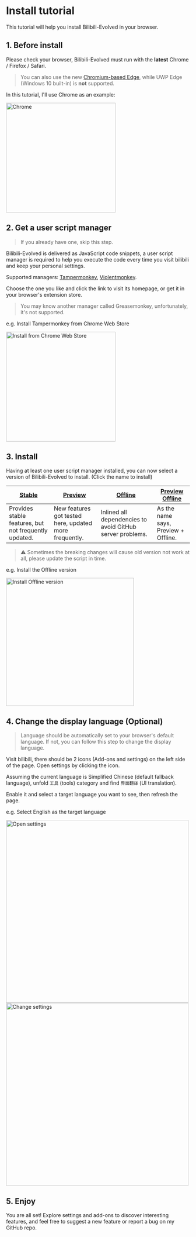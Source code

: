 # Install tutorial
This tutorial will help you install Bilibili-Evolved in your browser.

## 1. Before install
Please check your browser, Bilibili-Evolved must run with the **latest** Chrome / Firefox / Safari.

> You can also use the new [Chromium-based Edge](https://www.microsoftedgeinsider.com/en-us/), while UWP Edge (Windows 10 built-in) is **not** supported.

In this tutorial, I'll use Chrome as an example:

<img height="300" alt="Chrome" src="images/compressed/chrome.en-US.jpg">

## 2. Get a user script manager
> If you already have one, skip this step.

Bilibili-Evolved is delivered as JavaScript code snippets, a user script manager is required to help you execute the code every time you visit bilibili and keep your personal settings.

Supported managers: [Tampermonkey](https://tampermonkey.net/), [Violentmonkey](https://violentmonkey.github.io/).

Choose the one you like and click the link to visit its homepage, or get it in your browser's extension store.
> You may know another manager called Greasemonkey, unfortunately, it's not supported.

e.g. Install Tampermonkey from Chrome Web Store

<img height="300" alt="Install from Chrome Web Store" src="images/compressed/tampermonkey.en-US.jpg">

## 3. Install
Having at least one user script manager installed, you can now select a version of Bilibili-Evolved to install. (Click the name to install)

| [Stable](https://cdn.jsdelivr.net/gh/the1812/Bilibili-Evolved@master/bilibili-evolved.user.js) | [Preview](https://cdn.jsdelivr.net/gh/the1812/Bilibili-Evolved@preview/bilibili-evolved.preview.user.js) | [Offline](https://cdn.jsdelivr.net/gh/the1812/Bilibili-Evolved@master/bilibili-evolved.offline.user.js) | [Preview Offline](https://cdn.jsdelivr.net/gh/the1812/Bilibili-Evolved@preview/bilibili-evolved.preview-offline.user.js) |
| ----------------------------------------------------------------------------------------- | --------------------------------------------------------------------------------------------------- | -------------------------------------------------------------------------------------------------- | ------------------------------------------------------------------------------------------------------------------- |
| Provides stable features, but not frequently updated.                                     | New features got tested here, updated more frequently.                                              | Inlined all dependencies to avoid GitHub server problems.                                          | As the name says, Preview + Offline.                                                                                |

> ⚠ Sometimes the breaking changes will cause old version not work at all, please update the script in time.

e.g. Install the Offline version

<img height="350" alt="Install Offline version" src="images/compressed/install-script.zh-CN.jpg">

## 4. Change the display language (Optional)
> Language should be automatically set to your browser's default language. If not, you can follow this step to change the display language.

Visit bilibili, there should be 2 icons (Add-ons and settings) on the left side of the page. Open settings by clicking the icon.

Assuming the current language is Simplified Chinese (default fallback language), unfold `工具` (tools) category and find `界面翻译` (UI translation).

Enable it and select a target language you want to see, then refresh the page.

e.g. Select English as the target language

<img height="500" alt="Open settings" src="images/compressed/settings-icon.en-US.jpg">
<img height="500" alt="Change settings" src="images/compressed/settings.en-US.jpg">

## 5. Enjoy
You are all set! Explore settings and add-ons to discover interesting features, and feel free to suggest a new feature or report a bug on my GitHub repo.
